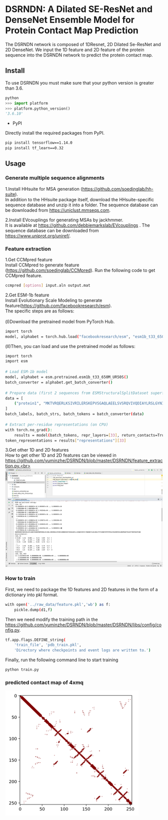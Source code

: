 # DSRNDN: A Dilated SE-ResNet and DenseNet Ensemble Model for Protein Contact Map Prediction
The DSRNDN network is composed of 1DResnet, 2D Dilated Se-ResNet and 2D DenseNet. We input the 1D feature and 2D feature of the protein sequence into the DSRNDN network to predict the protein contact map.

## Install

To use DSRNDN you must make sure that your python version is greater than 3.6.
```python
python
>>> import platform
>>> platform.python_version()
'3.6.10'
```

* PyPI  

Directly install the required packages from PyPI.

```bash
pip install tensorflow==1.14.0
pip install tf_learn==0.32

```

## Usage
### Generate multiple sequence alignments

1.Install HHsuite for MSA generation (https://github.com/soedinglab/hh-suite).</br>
In addition to the HHsuite package itself, download the HHsuite-specific sequence database and unzip it into a folder. The sequence database can be downloaded from https://uniclust.mmseqs.com.

2.Install EVcouplings for generating MSAs by jackhmmer. </br>
It is available at https://github.com/debbiemarkslab/EVcouplings . The sequence database can be downloaded from https://www.uniprot.org/uniref/.


### Feature extraction

1.Get CCMpred feature</br>
Install CCMpred to generate feature (https://github.com/soedinglab/CCMpred).
Run the following code  to get CCMpred feature.
```bash
ccmpred [options] input.aln output.mat
```
2.Get ESM-1b feature</br>
Install Evolutionary Scale Modeling to generate feature(https://github.com/facebookresearch/esm). <br>
The specific steps are as follows:<br>
</br>
(Ⅰ)Download the pretrained model from PyTorch Hub.
```bash
import torch
model, alphabet = torch.hub.load("facebookresearch/esm", "esm1b_t33_650M_UR50S")
```
(Ⅱ)Then, you can load and use the pretrained model as follows:
```bash
import torch
import esm

# Load ESM-1b model
model, alphabet = esm.pretrained.esm1b_t33_650M_UR50S()
batch_converter = alphabet.get_batch_converter()

# Prepare data (first 2 sequences from ESMStructuralSplitDataset superfamily / 4)
data = [
    ("protein1", "MKTVRQERLKSIVRILERSKEPVSGAQLAEELSVSRQVIVQDIAYLRSLGYNIVATPRGYVLAGG")
]
batch_labels, batch_strs, batch_tokens = batch_converter(data)

# Extract per-residue representations (on CPU)
with torch.no_grad():
    results = model(batch_tokens, repr_layers=[33], return_contacts=True)
token_representations = results["representations"][33]
```
3.Get other 1D and 2D features</br>
How to get other 1D and 2D features can be viewed in https://github.com/yuminzhe/DSRNDN/blob/master/DSRNDN/feature_extraction.py.<br> 
![predicted contact map of 4xmq](https://github.com/yuminzhe/DSRNDN/blob/master/DSRNDN/pic/feature.jpg)<br>

### How to train
First, we need to package the 1D features and 2D features in the form of a dictionary into pkl format.
```bash
with open('../raw_data/feature.pkl','wb') as f:
    pickle.dump(d1,f)
```
Then we need modify the training path in the https://github.com/yuminzhe/DSRNDN/blob/master/DSRNDN/libs/config/config.py.
```bash
tf.app.flags.DEFINE_string(
    'train_file', 'pdb_train.pkl',
    'Directory where checkpoints and event logs are written to.')
```
Finally, run the following command line to start training
```bash
python train.py
```

###  predicted contact map of 4xmq

![predicted contact map of 4xmq](https://github.com/yuminzhe/DSRNDN/blob/master/DSRNDN/pic/4xmq.png)<br>

